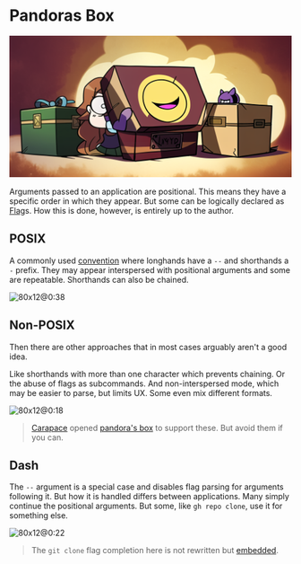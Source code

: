 # Pandoras Box

![](./pandorasBox/banner.png)

Arguments passed to an application are positional.
This means they have a specific order in which they appear.
But some can be logically declared as [Flag]s.
How this is done, however, is entirely up to the author.


## POSIX

A commonly used [convention] where longhands have a `--` and shorthands a `-` prefix.
They may appear interspersed with positional arguments and some are repeatable.
Shorthands can also be chained.

![80x12@0:38](./pandorasBox/posix.cast)

## Non-POSIX

Then there are other approaches that in most cases arguably aren't a good idea.

Like shorthands with more than one character which prevents chaining.
Or the abuse of flags as subcommands.
And non-interspersed mode, which may be easier to parse, but limits UX.
Some even mix different formats.

![80x12@0:18](./pandorasBox/nonposix.cast)

> [Carapace] opened [pandora's box] to support these. But avoid them if you can.

## Dash

The `--` argument is a special case and disables flag parsing for arguments following it.
But how it is handled differs between applications.
Many simply continue the positional arguments.
But some, like `gh repo clone`, use it for something else.

![80x12@0:22](./pandorasBox/dash.cast)

> The `git clone` flag completion here is not rewritten but [embedded].

[Carapace]:https://carapace.sh
[convention]:https://www.gnu.org/software/libc/manual/html_node/Argument-Syntax.html
[embedded]:https://carapace-sh.github.io/carapace-bin/spec/embed.html
[pandora's box]:https://github.com/carapace-sh/carapace-pflag
[Flag]:https://en.wikipedia.org/wiki/Command-line_interface#Command-line_option
